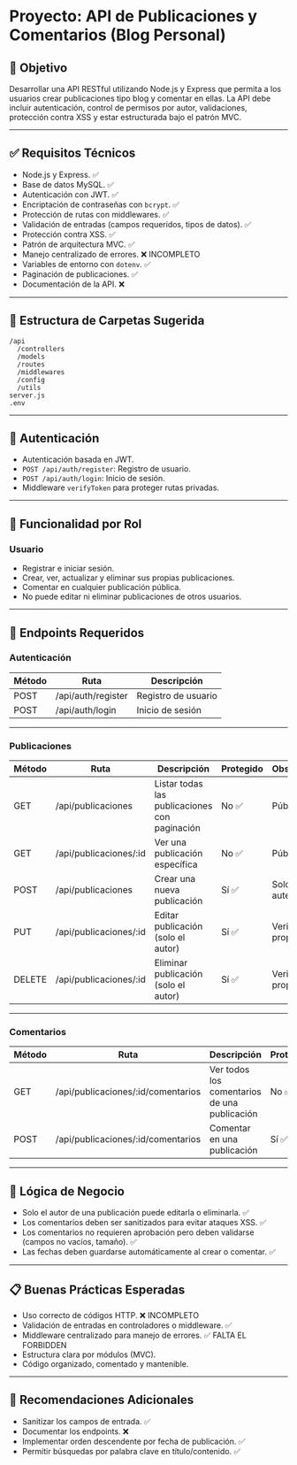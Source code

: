 # Proyecto: API de Publicaciones y Comentarios (Blog Personal)

## 🧾 Objetivo
Desarrollar una API RESTful utilizando Node.js y Express que permita a los usuarios crear publicaciones tipo blog y comentar en ellas. La API debe incluir autenticación, control de permisos por autor, validaciones, protección contra XSS y estar estructurada bajo el patrón MVC.

---

## ✅ Requisitos Técnicos

- Node.js y Express. ✅
- Base de datos MySQL. ✅
- Autenticación con JWT. ✅
- Encriptación de contraseñas con `bcrypt`. ✅
- Protección de rutas con middlewares. ✅ 
- Validación de entradas (campos requeridos, tipos de datos). ✅
- Protección contra XSS. ✅
- Patrón de arquitectura MVC. ✅
- Manejo centralizado de errores. ❌ INCOMPLETO
- Variables de entorno con `dotenv`. ✅
- Paginación de publicaciones. ✅
- Documentación de la API. ❌

---

## 🧱 Estructura de Carpetas Sugerida

```
/api
  /controllers
  /models
  /routes
  /middlewares
  /config
  /utils
server.js
.env
```

---

## 🔐 Autenticación

- Autenticación basada en JWT.
- `POST /api/auth/register`: Registro de usuario.
- `POST /api/auth/login`: Inicio de sesión.
- Middleware `verifyToken` para proteger rutas privadas.

---

## 🧾 Funcionalidad por Rol

### Usuario
- Registrar e iniciar sesión.
- Crear, ver, actualizar y eliminar sus propias publicaciones.
- Comentar en cualquier publicación pública.
- No puede editar ni eliminar publicaciones de otros usuarios.

---

## 📡 Endpoints Requeridos

### Autenticación

| Método | Ruta                   | Descripción           |
|--------|------------------------|------------------------|
| POST   | /api/auth/register     | Registro de usuario    |
| POST   | /api/auth/login        | Inicio de sesión       |

---

### Publicaciones

| Método | Ruta                       | Descripción                                     | Protegido | Observaciones                    |
|--------|----------------------------|--------------------------------------------------|-----------|----------------------------------|
| GET    | /api/publicaciones         | Listar todas las publicaciones con paginación   | No       ✅ |Pública                          |
| GET    | /api/publicaciones/:id     | Ver una publicación específica                  | No       ✅ | Pública                          |
| POST   | /api/publicaciones         | Crear una nueva publicación                     | Sí       ✅ | Solo usuario autenticado         |
| PUT    | /api/publicaciones/:id     | Editar publicación (solo el autor)              | Sí       ✅ | Verificar propiedad              |
| DELETE | /api/publicaciones/:id     | Eliminar publicación (solo el autor)            | Sí       ✅ | Verificar propiedad              |

---

### Comentarios

| Método | Ruta                                | Descripción                                 | Protegido | Observaciones                    |
|--------|-------------------------------------|----------------------------------------------|-----------|----------------------------------|
| GET    | /api/publicaciones/:id/comentarios  | Ver todos los comentarios de una publicación | No      ✅ | Pública                          |
| POST   | /api/publicaciones/:id/comentarios  | Comentar en una publicación                  | Sí      ✅ | Usuario autenticado              |

---

## 🔁 Lógica de Negocio

- Solo el autor de una publicación puede editarla o eliminarla. ✅
- Los comentarios deben ser sanitizados para evitar ataques XSS. ✅
- Los comentarios no requieren aprobación pero deben validarse (campos no vacíos, tamaño). ✅
- Las fechas deben guardarse automáticamente al crear o comentar. ✅

---

## 📋 Buenas Prácticas Esperadas

- Uso correcto de códigos HTTP. ❌ INCOMPLETO
- Validación de entradas en controladores o middleware. ✅
- Middleware centralizado para manejo de errores. ✅ FALTA EL FORBIDDEN
- Estructura clara por módulos (MVC). 
- Código organizado, comentado y mantenible.

---

## 🧪 Recomendaciones Adicionales

- Sanitizar los campos de entrada. ✅
- Documentar los endpoints. ❌
- Implementar orden descendente por fecha de publicación. ✅
- Permitir búsquedas por palabra clave en título/contenido. ✅